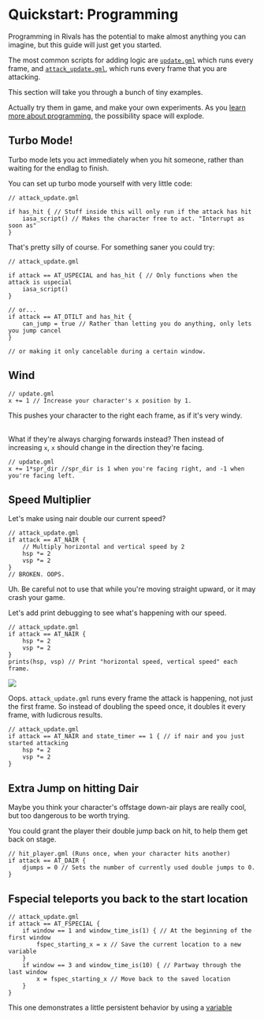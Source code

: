 # Quickstart: Programming

Programming in Rivals has the potential to make almost anything you can imagine, but this guide will just get you
started.

The most common scripts for adding logic
are [`update.gml`](/workshop_guide/programming/reference/scripts/event_scripts.html#update-gml) which runs every frame,
and [`attack_update.gml`](/workshop_guide/programming/reference/scripts/event_scripts.html#attack-update-gml), which
runs every frame that you are attacking.

This section will take you through a bunch of tiny examples.

Actually try them in game, and make your own experiments. As
you [learn more about programming](/workshop_guide/programming/learning_path), the possibility space will explode.

## Turbo Mode!

Turbo mode lets you act immediately when you hit someone, rather than waiting for the endlag to finish.

You can set up turbo mode yourself with very little code:

```gml
// attack_update.gml

if has_hit { // Stuff inside this will only run if the attack has hit
    iasa_script() // Makes the character free to act. "Interrupt as soon as"
}
```

That's pretty silly of course. For something saner you could try:

```gml
// attack_update.gml

if attack == AT_USPECIAL and has_hit { // Only functions when the attack is uspecial
    iasa_script()
}

// or...
if attack == AT_DTILT and has_hit {
    can_jump = true // Rather than letting you do anything, only lets you jump cancel
}

// or making it only cancelable during a certain window.
```

## Wind

```gml
// update.gml
x += 1 // Increase your character's x position by 1.
```

This pushes your character to the right each frame, as if it's very windy.

\
What if they're always charging forwards instead? Then instead of increasing `x`, `x` should change in the direction
they're facing.

```gml
// update.gml
x += 1*spr_dir //spr_dir is 1 when you're facing right, and -1 when you're facing left.
```

## Speed Multiplier

Let's make using nair double our current speed?

```gml
// attack_update.gml
if attack == AT_NAIR {
    // Multiply horizontal and vertical speed by 2
    hsp *= 2 
    vsp *= 2
}
// BROKEN. OOPS.
```

Uh. Be careful not to use that while you're moving straight upward, or it may crash your game.

Let's add print debugging to see what's happening with our speed.

```gml
// attack_update.gml
if attack == AT_NAIR {
    hsp *= 2 
    vsp *= 2
}
prints(hsp, vsp) // Print "horizontal speed, vertical speed" each frame. 
```

![](https://i.gyazo.com/3d8e10ca4c9d141e1223c8c490082efa.png)

Oops. `attack_update.gml` runs every frame the attack is happening, not just the first frame. So instead of doubling the
speed once, it doubles it every frame, with ludicrous results.

```gml
// attack_update.gml
if attack == AT_NAIR and state_timer == 1 { // if nair and you just started attacking
    hsp *= 2 
    vsp *= 2
}
```

## Extra Jump on hitting Dair

Maybe you think your character's offstage down-air plays are really cool, but too dangerous to be worth trying.

You could grant the player their double jump back on hit, to help them get back on stage.

```gml
// hit_player.gml (Runs once, when your character hits another)
if attack == AT_DAIR {
    djumps = 0 // Sets the number of currently used double jumps to 0.
}
```

## Fspecial teleports you back to the start location

```gml
// attack_update.gml
if attack == AT_FSPECIAL {
    if window == 1 and window_time_is(1) { // At the beginning of the first window
        fspec_starting_x = x // Save the current location to a new variable
    }
    if window == 3 and window_time_is(10) { // Partway through the last window 
        x = fspec_starting_x // Move back to the saved location
    }
}
```

This one demonstrates a little persistent behavior by using
a [variable](/workshop_guide/programming/learning_path/variables)